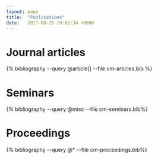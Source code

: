 ```yaml
---
layout: page
title:  "Publications"
date:   2017-08-26 19:02:34 +0800
---
```


# Journal articles
{% bibliography --query @article[] --file cm-articles.bib %}

# Seminars
{% bibliography --query @misc --file cm-seminars.bib%}

# Proceedings
{% bibliography --query @* --file cm-proceedings.bib%}
